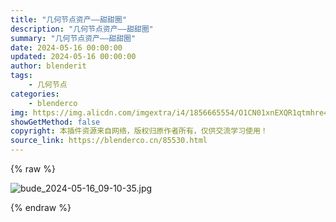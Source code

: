```yaml
---
title: "几何节点资产——甜甜圈"
description: "几何节点资产——甜甜圈"
summary: "几何节点资产——甜甜圈"
date: 2024-05-16 00:00:00
updated: 2024-05-16 00:00:00
author: blenderit
tags: 
    - 几何节点
categories:
    - blenderco
img: https://img.alicdn.com/imgextra/i4/1856665554/O1CN01xnEXQR1qtmhre4ISG_!!1856665554.jpg
showGetMethod: false
copyright: 本插件资源来自网络，版权归原作者所有，仅供交流学习使用！
source_link: https://blenderco.cn/85530.html
---
```


{% raw %}
<p><img src="https://img.alicdn.com/imgextra/i4/1856665554/O1CN01xnEXQR1qtmhre4ISG_!!1856665554.jpg" alt="bude_2024-05-16_09-10-35.jpg"></p>
<div style="display: none">blenderco</div>
{% endraw %}